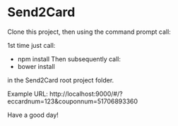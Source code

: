 # Send2Card

Clone this project, then using the command prompt call:

1st time just call:
- npm install
Then subsequently call:
- bower install


in the Send2Card root project folder.

Example URL:
http://localhost:9000/#/?eccardnum=123&couponnum=51706893360


Have a good day!
